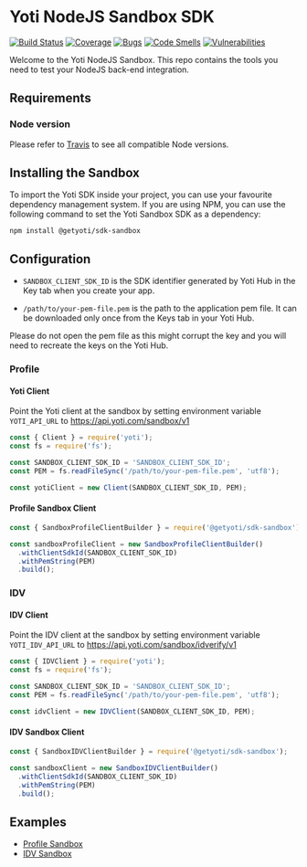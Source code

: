 # Yoti NodeJS Sandbox SDK

[![Build Status](https://travis-ci.com/getyoti/yoti-node-sdk-sandbox.svg?branch=master)](https://travis-ci.com/getyoti/yoti-node-sdk-sandbox)
[![Coverage](https://sonarcloud.io/api/project_badges/measure?project=getyoti%3Anode-sandbox&metric=coverage)](https://sonarcloud.io/dashboard?id=getyoti%3Anode-sandbox)
[![Bugs](https://sonarcloud.io/api/project_badges/measure?project=getyoti%3Anode-sandbox&metric=bugs)](https://sonarcloud.io/dashboard?id=getyoti%3Anode-sandbox)
[![Code Smells](https://sonarcloud.io/api/project_badges/measure?project=getyoti%3Anode-sandbox&metric=code_smells)](https://sonarcloud.io/dashboard?id=getyoti%3Anode-sandbox)
[![Vulnerabilities](https://sonarcloud.io/api/project_badges/measure?project=getyoti%3Anode-sandbox&metric=vulnerabilities)](https://sonarcloud.io/dashboard?id=getyoti%3Anode-sandbox)

Welcome to the Yoti NodeJS Sandbox. This repo contains the tools you need to test your NodeJS back-end integration.

## Requirements

### Node version
Please refer to [Travis](https://travis-ci.com/getyoti/yoti-node-sdk-sandbox) to see all compatible Node versions.

## Installing the Sandbox

To import the Yoti SDK inside your project, you can use your favourite dependency management system.
If you are using NPM, you can use the following command to set the Yoti Sandbox SDK as a dependency:

```shell
npm install @getyoti/sdk-sandbox
```

## Configuration

* `SANDBOX_CLIENT_SDK_ID` is the SDK identifier generated by Yoti Hub in the Key tab when you create your app.

* `/path/to/your-pem-file.pem` is the path to the application pem file. It can be downloaded only once from the Keys tab in your Yoti Hub.

Please do not open the pem file as this might corrupt the key and you will need to recreate the keys on the Yoti Hub.

### Profile

#### Yoti Client

Point the Yoti client at the sandbox by setting environment variable `YOTI_API_URL` to https://api.yoti.com/sandbox/v1

```javascript
const { Client } = require('yoti');
const fs = require('fs');

const SANDBOX_CLIENT_SDK_ID = 'SANDBOX_CLIENT_SDK_ID';
const PEM = fs.readFileSync('/path/to/your-pem-file.pem', 'utf8');

const yotiClient = new Client(SANDBOX_CLIENT_SDK_ID, PEM);
```

#### Profile Sandbox Client

```javascript
const { SandboxProfileClientBuilder } = require('@getyoti/sdk-sandbox');

const sandboxProfileClient = new SandboxProfileClientBuilder()
  .withClientSdkId(SANDBOX_CLIENT_SDK_ID)
  .withPemString(PEM)
  .build();
```

### IDV

#### IDV Client

Point the IDV client at the sandbox by setting environment variable `YOTI_IDV_API_URL` to https://api.yoti.com/sandbox/idverify/v1

```javascript
const { IDVClient } = require('yoti');
const fs = require('fs');

const SANDBOX_CLIENT_SDK_ID = 'SANDBOX_CLIENT_SDK_ID';
const PEM = fs.readFileSync('/path/to/your-pem-file.pem', 'utf8');

const idvClient = new IDVClient(SANDBOX_CLIENT_SDK_ID, PEM);
```

#### IDV Sandbox Client

```javascript
const { SandboxIDVClientBuilder } = require('@getyoti/sdk-sandbox');

const sandboxClient = new SandboxIDVClientBuilder()
  .withClientSdkId(SANDBOX_CLIENT_SDK_ID)
  .withPemString(PEM)
  .build();
```

## Examples

- [Profile Sandbox](examples/profile)
- [IDV Sandbox](examples/idv)
